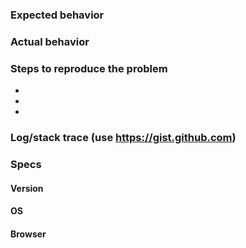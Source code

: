 ### Expected behavior

### Actual behavior

### Steps to reproduce the problem
* 
* 
* 

### Log/stack trace (use https://gist.github.com)

### Specs
#### Version

#### OS

#### Browser
